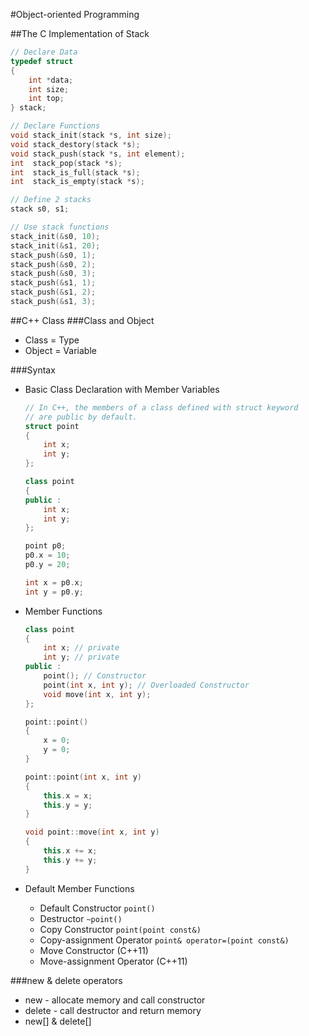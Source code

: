 #Object-oriented Programming

##The C Implementation of Stack

```c
// Declare Data
typedef struct
{
    int *data;
    int size;
    int top;
} stack;

// Declare Functions
void stack_init(stack *s, int size);
void stack_destory(stack *s);
void stack_push(stack *s, int element);
int  stack_pop(stack *s);
int  stack_is_full(stack *s);
int  stack_is_empty(stack *s);

// Define 2 stacks
stack s0, s1;

// Use stack functions
stack_init(&s0, 10);
stack_init(&s1, 20);
stack_push(&s0, 1);
stack_push(&s0, 2);
stack_push(&s0, 3);
stack_push(&s1, 1);
stack_push(&s1, 2);
stack_push(&s1, 3);
```

##C++ Class
###Class and Object
- Class = Type
- Object = Variable

###Syntax
- Basic Class Declaration with Member Variables

    ```c++
    // In C++, the members of a class defined with struct keyword
    // are public by default.
    struct point
    {
        int x;
        int y;
    };
    ```

    ```c++
    class point
    {
    public :
        int x;
        int y;
    };

    point p0;
    p0.x = 10;
    p0.y = 20;

    int x = p0.x;
    int y = p0.y;
    ```

- Member Functions

    ```c++
    class point
    {
        int x; // private
        int y; // private
    public :
        point(); // Constructor
        point(int x, int y); // Overloaded Constructor
        void move(int x, int y);
    };

    point::point()
    {
        x = 0;
        y = 0;
    }

    point::point(int x, int y)
    {
        this.x = x;
        this.y = y;
    }

    void point::move(int x, int y)
    {
        this.x += x;
        this.y += y;
    }
    ```

- Default Member Functions
  - Default Constructor `point()`
  - Destructor `~point()`
  - Copy Constructor `point(point const&)`
  - Copy-assignment Operator `point& operator=(point const&)`
  - Move Constructor (C++11)
  - Move-assignment Operator (C++11)

###new & delete operators
- new - allocate memory and call constructor
- delete - call destructor and return memory
- new[] & delete[]
